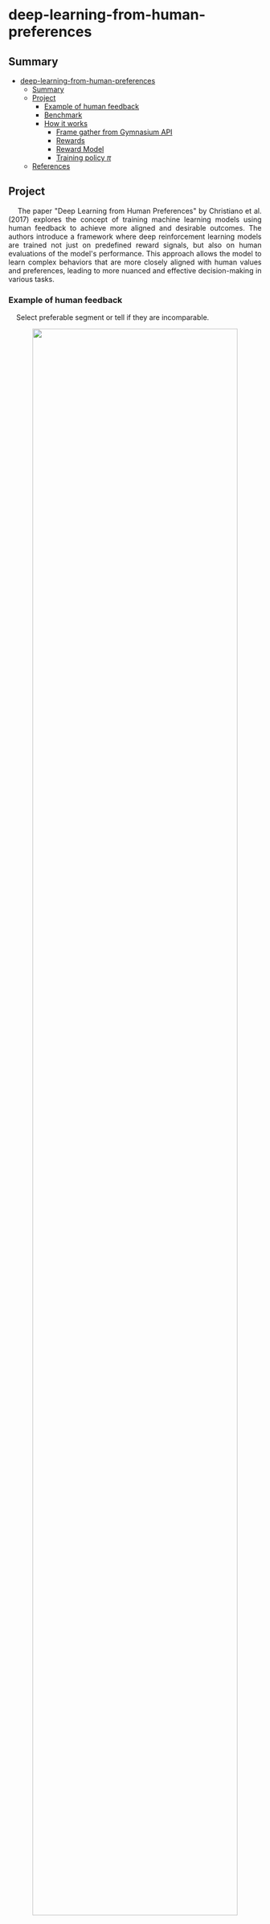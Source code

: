# deep-learning-from-human-preferences

## Summary

- [deep-learning-from-human-preferences](#deep-learning-from-human-preferences)
  - [Summary](#summary)
  - [Project](#project)
    - [Example of human feedback](#example-of-human-feedback)
    - [Benchmark](#benchmark)
    - [How it works](#how-it-works)
      - [Frame gather from Gymnasium API](#frame-gather-from-gymnasium-api)
      - [Rewards](#rewards)
      - [Reward Model](#reward-model)
      - [Training policy $\pi$](#training-policy-pi)
  - [References](#references)


## Project

<p align="justify">
&nbsp;&nbsp;&nbsp;&nbsp;The paper "Deep Learning from Human Preferences" by Christiano et al. (2017) explores the concept of training machine learning models using human feedback to achieve more aligned and desirable outcomes. The authors introduce a framework where deep reinforcement learning models are trained not just on predefined reward signals, but also on human evaluations of the model's performance. This approach allows the model to learn complex behaviors that are more closely aligned with human values and preferences, leading to more nuanced and effective decision-making in various tasks.
</p>

### Example of human feedback

<p align="justify">
&nbsp;&nbsp;&nbsp;&nbsp;Select preferable segment or tell if they are incomparable.
</p>

<div align="center">
    <img src="media/HumanFeedbackInterface.gif" width=90%>
    <div style="font-size:0.8em;">
        Human feedback interface.
    </div>
</div>

### Benchmark

&nbsp;&nbsp;&nbsp;&nbsp;To validate the implementation a benchmark was made. The following results are using a gymnasium env on Enduro game from Atari.

<div align="center">
    <img src="media/benchmark.png">
    <div style="font-size:0.8em;">
        Accumulative rewards gather during train on Enduro from Atari.
    </div>
</div>

<p align="justify">
&nbsp;&nbsp;&nbsp;&nbsp;The model can be improved by optimizing the hparams and collecting more human feedbacks. Note that, given that humans has to give theirs feedbacks to the machine, the training process is consederably slow in terms of time.
</p>

<p align="justify">
&nbsp;&nbsp;&nbsp;&nbsp;During the training process, only 290 feedbacks (preference between segments) where given. On original papers, they collected 5.5k feedbacks.
</p>

<div align="center">
    <img src="media/D_size_during_train.png">
    <div style="font-size:10px;">
        Gathered human feedbacks count during train.
    </div>
</div>

### How it works

<p align="justify">
In the following will be presented the steps of training process:
</p>

#### Frame gather from Gymnasium API
<p align="justify">
&nbsp;&nbsp;&nbsp;&nbsp;On the current DLFHP implementation was used Gymnasium, which is a fork of OpenAI’s Gym library. "OpenAI Gym is a toolkit for reinforcement learning research. It includes a growing collection of benchmark problems that expose a common interface, and a website where people can share their results
and compare the performance of algorithms. This whitepaper discusses the components of OpenAI Gym
and the design decisions that went into the software" (Brockman et al., 2016).
</p>

<p align="justify">

&nbsp;&nbsp;&nbsp;&nbsp;An agent, policy $\pi$, can interact with env from Gymnasium API, gathering a observation, from that observation the agents takes an action and, from that action, receives a reward and a new observation.

</p>

<div align="center">
    <img src="media/raw_observation.png">
    <div style="font-size:10px;">
        Observation gathered from Enduro Env.
    </div>
</div>

<p align="justify">
&nbsp;&nbsp;&nbsp;&nbsp;To simplify the observation to the CNN model and improve a faster learning, the observation is preprocessed to grayscale, resized to (80,80) and normalized between range [0,1] by dividing each pixel by 255.
</p>

<div align="center">
    <img src="media/preprocessed_observation.png">
    <div style="font-size:10px;">
        Rescaled grayscale observation.
    </div>
</div>

<p align="justify">

&nbsp;&nbsp;&nbsp;&nbsp;These observation are feed to an policy $\pi$ that will be trained using Reinforcement Learning, using rewards as feedbacks on how good they actions were. The policy $\pi$ are feed with sequences of $n$ observations.

</p>

#### Rewards

<p align="justify">

&nbsp;&nbsp;&nbsp;&nbsp;The Gymnasium API already provides rewards for each step an policy $\pi$ takes on it envs, but we will modify it to use our Reward Model that predicts rewards for each timestep. This model will be feed with the same observation that our policy $\pi:o \rightarrow a$ receives, and the action $a$ taken by the $\pi$ on that same observation will be feed together into the Reward Model. The policy $\pi$ are trained using the rewards gather from the Reward Model.

</p>

<p align="justify">
&nbsp;&nbsp;&nbsp;&nbsp;The rewards given by the Gymnasium API gonna be used to compare two agents: one trained using the the Reward Model an another trained using the true rewards (rewards from Gymnasium API). While training the model trained using feedbacks will never use the true rewards.
</p>

#### Reward Model

<div style="text-align: justify;">

&nbsp;&nbsp;&nbsp;&nbsp;Using feedbacks from human to train an policy $\pi$ was a complex task that could not help to solve many complex environments. The paper "Deep Learning from Human Preferences" by Christiano et al. (2017) aims to solve that problem. "We show that this approach can effectively solve complex RL tasks without access to the reward function, including Atari games and simulated robot locomotion, while providing feedback on less than 1% of our agent’s interactions with the environment"(Christiano et al., 2017).

&nbsp;&nbsp;&nbsp;&nbsp;To predict the rewards the model must have a observation $o_t$ and a action $a_t$ that the policy $\pi$ takes on $o_t$, so reward $r_t=\hat{r}(o_t, a_t)$.

&nbsp;&nbsp;&nbsp;&nbsp;Adjusting reward function $\hat{r}$ can be done using human preferences. The preferences are made based on segments $\sigma = ((o_0, a_0), (o_1, a_1), ..., (o_{k-1}, a_{k-1}))$. The humans must select a segment they prefer over another segment $\sigma^1 \succ \sigma^2$ or tell if they are incomparable. Preferences of segments $\sigma$ are stored on a tuple $D$ as tuple $(\sigma^1, \sigma^2, \mu)$, the $\mu$ is a distribution of segments $\sigma$ preference. A crossentropy loss can train the model predicting the probabilities $\hat{P}[\sigma^1 \succ \sigma^2]$ and  $\mu$ as labels.

</div>

#### Training policy $\pi$

<div style="text-align: justify;">

&nbsp;&nbsp;&nbsp;&nbsp;Using the preprocessed observation $o_t$ the policy $\pi$ takes an action $a_t$ receiving an $\hat{r}_t$ and a new observation $o$ for $k$ timesteps, these experiences are stored on a tuple $T=(\sigma^{0},\sigma^{1},..., \sigma^{k-1})$. After $k$ timesteps the policy $\pi$ is updated using PPO method (Schulman et al, 2017) on predicted reward $r$ from Reward Model $\hat{r}$. Then humans select they preferences between random sampled segment $\sigma$ from tuple $T$ and store the preferences  $\sigma^1 \succ \sigma^2$ on tuple $D$ so that the Reward Model $\hat{r}$ can be updated. After this process, the loop continues until timesteps $k=30.000$.

</div>

## References
- Christiano, P. F., Leike, J., Brown, T. B., Martic, M., Legg, S., & Amodei, D. (2017). Deep reinforcement learning from human preferences. In Advances in Neural Information Processing Systems (pp. 4299-4307).
- Brockman, G., Cheung, V., Pettersson, L., Schneider, J., Schulman, J., Tang, J., & Zaremba, W. (2016). OpenAI Gym. arXiv preprint arXiv:1606.01540. Retrieved from https://arxiv.org/abs/1606.01540
- Schulman, John, et al. "Proximal Policy Optimization Algorithms." arXiv preprint arXiv:1707.06347 (2017). https://arxiv.org/abs/1707.06347